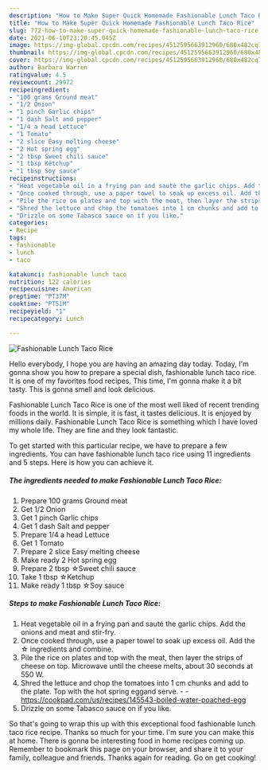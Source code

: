 ```yaml
---
description: "How to Make Super Quick Homemade Fashionable Lunch Taco Rice"
title: "How to Make Super Quick Homemade Fashionable Lunch Taco Rice"
slug: 772-how-to-make-super-quick-homemade-fashionable-lunch-taco-rice
date: 2021-06-10T23:20:45.045Z
image: https://img-global.cpcdn.com/recipes/4512595663912960/680x482cq70/fashionable-lunch-taco-rice-recipe-main-photo.jpg
thumbnail: https://img-global.cpcdn.com/recipes/4512595663912960/680x482cq70/fashionable-lunch-taco-rice-recipe-main-photo.jpg
cover: https://img-global.cpcdn.com/recipes/4512595663912960/680x482cq70/fashionable-lunch-taco-rice-recipe-main-photo.jpg
author: Barbara Warren
ratingvalue: 4.5
reviewcount: 29972
recipeingredient:
- "100 grams Ground meat"
- "1/2 Onion"
- "1 pinch Garlic chips"
- "1 dash Salt and pepper"
- "1/4 a head Lettuce"
- "1 Tomato"
- "2 slice Easy melting cheese"
- "2 Hot spring egg"
- "2 tbsp Sweet chili sauce"
- "1 tbsp Ketchup"
- "1 tbsp Soy sauce"
recipeinstructions:
- "Heat vegetable oil in a frying pan and sauté the garlic chips. Add the onions and meat and stir-fry."
- "Once cooked through, use a paper towel to soak up excess oil. Add the ☆ ingredients and combine."
- "Pile the rice on plates and top with the meat, then layer the strips of cheese on top. Microwave until the cheese melts, about 30 seconds at 550 W."
- "Shred the lettuce and chop the tomatoes into 1 cm chunks and add to the plate. Top with the hot spring eggand serve.  https://cookpad.com/us/recipes/145543-boiled-water-poached-egg"
- "Drizzle on some Tabasco sauce on if you like."
categories:
- Recipe
tags:
- fashionable
- lunch
- taco

katakunci: fashionable lunch taco 
nutrition: 122 calories
recipecuisine: American
preptime: "PT37M"
cooktime: "PT51M"
recipeyield: "1"
recipecategory: Lunch

---
```



![Fashionable Lunch Taco Rice](https://img-global.cpcdn.com/recipes/4512595663912960/680x482cq70/fashionable-lunch-taco-rice-recipe-main-photo.jpg)

Hello everybody, I hope you are having an amazing day today. Today, I'm gonna show you how to prepare a special dish, fashionable lunch taco rice. It is one of my favorites food recipes. This time, I'm gonna make it a bit tasty. This is gonna smell and look delicious.



Fashionable Lunch Taco Rice is one of the most well liked of recent trending foods in the world. It is simple, it is fast, it tastes delicious. It is enjoyed by millions daily. Fashionable Lunch Taco Rice is something which I have loved my whole life. They are fine and they look fantastic.


To get started with this particular recipe, we have to prepare a few ingredients. You can have fashionable lunch taco rice using 11 ingredients and 5 steps. Here is how you can achieve it.

<!--inarticleads1-->

##### The ingredients needed to make Fashionable Lunch Taco Rice:

1. Prepare 100 grams Ground meat
1. Get 1/2 Onion
1. Get 1 pinch Garlic chips
1. Get 1 dash Salt and pepper
1. Prepare 1/4 a head Lettuce
1. Get 1 Tomato
1. Prepare 2 slice Easy melting cheese
1. Make ready 2 Hot spring egg
1. Prepare 2 tbsp ☆Sweet chili sauce
1. Take 1 tbsp ☆Ketchup
1. Make ready 1 tbsp ☆Soy sauce




<!--inarticleads2-->

##### Steps to make Fashionable Lunch Taco Rice:

1. Heat vegetable oil in a frying pan and sauté the garlic chips. Add the onions and meat and stir-fry.
1. Once cooked through, use a paper towel to soak up excess oil. Add the ☆ ingredients and combine.
1. Pile the rice on plates and top with the meat, then layer the strips of cheese on top. Microwave until the cheese melts, about 30 seconds at 550 W.
1. Shred the lettuce and chop the tomatoes into 1 cm chunks and add to the plate. Top with the hot spring eggand serve. -  - https://cookpad.com/us/recipes/145543-boiled-water-poached-egg
1. Drizzle on some Tabasco sauce on if you like.




So that's going to wrap this up with this exceptional food fashionable lunch taco rice recipe. Thanks so much for your time. I'm sure you can make this at home. There is gonna be interesting food in home recipes coming up. Remember to bookmark this page on your browser, and share it to your family, colleague and friends. Thanks again for reading. Go on get cooking!
